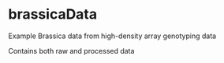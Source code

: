 # brassicaData
Example Brassica data from high-density array genotyping data

Contains both raw and processed data
